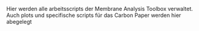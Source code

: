 Hier werden alle arbeitsscripts der Membrane Analysis Toolbox verwaltet. Auch plots und specifische scripts für das Carbon Paper werden hier abegelegt